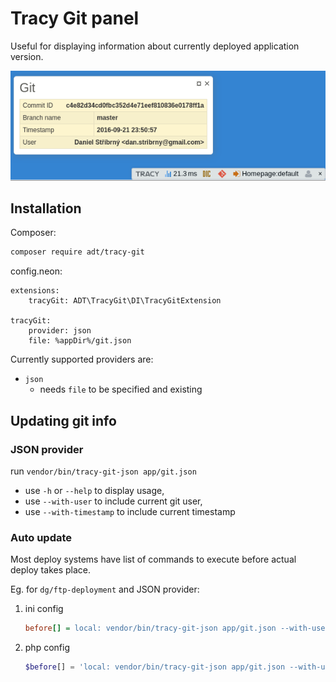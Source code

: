 # Tracy Git panel

Useful for displaying information about currently deployed application version.

![Screenshot](asset/screenshot-1.png)

## Installation

Composer:
```sh
composer require adt/tracy-git
```

config.neon:
```neon
extensions:
	tracyGit: ADT\TracyGit\DI\TracyGitExtension

tracyGit:
	provider: json
	file: %appDir%/git.json
```

Currently supported providers are:

- `json`
  - needs `file` to be specified and existing

## Updating git info

### JSON provider

run `vendor/bin/tracy-git-json app/git.json`

- use `-h` or `--help` to display usage,
- use `--with-user` to include current git user,
- use `--with-timestamp` to include current timestamp

### Auto update

Most deploy systems have list of commands to execute before actual deploy takes place.

Eg. for `dg/ftp-deployment` and JSON provider:

1. ini config
	```ini
	before[] = local: vendor/bin/tracy-git-json app/git.json --with-user
	```
2. php config
	```php
	$before[] = 'local: vendor/bin/tracy-git-json app/git.json --with-user';
	```